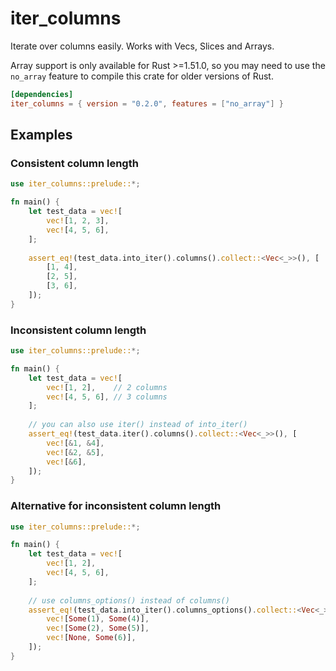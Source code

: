 # iter_columns
Iterate over columns easily.
Works with Vecs, Slices and Arrays.

Array support is only available for Rust >=1.51.0,
so you may need to use the `no_array` feature to compile this crate
for older versions of Rust.

```toml
[dependencies]
iter_columns = { version = "0.2.0", features = ["no_array"] }
```

## Examples
### Consistent column length
```rust
use iter_columns::prelude::*;

fn main() {
    let test_data = vec![
        vec![1, 2, 3], 
        vec![4, 5, 6],
    ];
    
    assert_eq!(test_data.into_iter().columns().collect::<Vec<_>>(), [
        [1, 4],
        [2, 5],
        [3, 6],
    ]);
}
```

### Inconsistent column length
```rust
use iter_columns::prelude::*;

fn main() {
    let test_data = vec![
        vec![1, 2],    // 2 columns
        vec![4, 5, 6], // 3 columns
    ];
    
    // you can also use iter() instead of into_iter()
    assert_eq!(test_data.iter().columns().collect::<Vec<_>>(), [
        vec![&1, &4],
        vec![&2, &5],
        vec![&6],
    ]);
}
```

### Alternative for inconsistent column length
```rust
use iter_columns::prelude::*;

fn main() {
    let test_data = vec![
        vec![1, 2],
        vec![4, 5, 6],
    ];
    
    // use columns_options() instead of columns()
    assert_eq!(test_data.into_iter().columns_options().collect::<Vec<_>>(), [
        vec![Some(1), Some(4)],
        vec![Some(2), Some(5)],
        vec![None, Some(6)],
    ]);
}
```